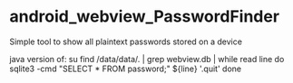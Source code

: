 android_webview_PasswordFinder
==============================

Simple tool to show all plaintext passwords stored on a device

java version of:
su
find /data/data/. | grep webview.db | while read line
 do sqlite3 -cmd "SELECT * FROM password;" ${line} '.quit'
done
